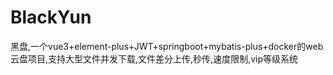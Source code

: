 # BlackYun
黑盘,一个vue3+element-plus+JWT+springboot+mybatis-plus+docker的web云盘项目,支持大型文件并发下载,文件差分上传,秒传,速度限制,vip等级系统
